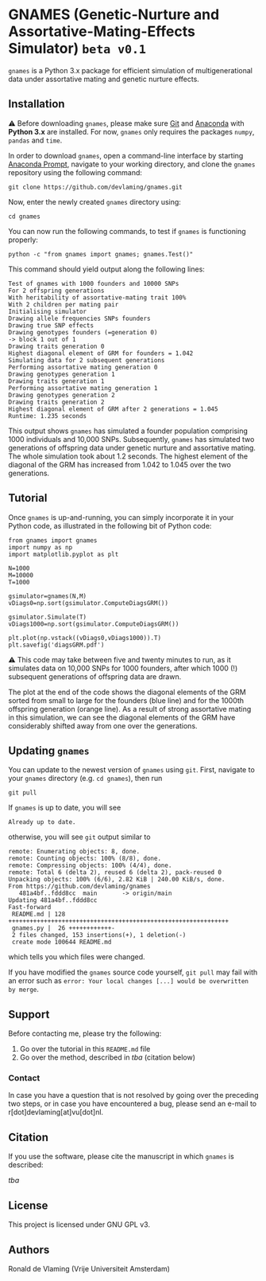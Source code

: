 # GNAMES (Genetic-Nurture and Assortative-Mating-Effects Simulator) `beta v0.1`

`gnames` is a Python 3.x package for efficient simulation of multigenerational data under assortative mating and genetic nurture effects.

## Installation

:warning: Before downloading `gnames`, please make sure [Git](https://git-scm.com/downloads) and [Anaconda](https://www.anaconda.com/) with **Python 3.x** are installed. For now, `gnames` only requires the packages `numpy`, `pandas` and `time`.

In order to download `gnames`, open a command-line interface by starting [Anaconda Prompt](https://docs.anaconda.com/anaconda/user-guide/getting-started/), navigate to your working directory, and clone the `gnames` repository using the following command:

```  
git clone https://github.com/devlaming/gnames.git
```

Now, enter the newly created `gnames` directory using:

```
cd gnames
```
You can now run the following commands, to test if `gnames` is functioning properly:

```
python -c "from gnames import gnames; gnames.Test()"
```

This command should yield output along the following lines:
```
Test of gnames with 1000 founders and 10000 SNPs
For 2 offspring generations
With heritability of assortative-mating trait 100%
With 2 children per mating pair
Initialising simulator
Drawing allele frequencies SNPs founders
Drawing true SNP effects
Drawing genotypes founders (=generation 0)
-> block 1 out of 1
Drawing traits generation 0
Highest diagonal element of GRM for founders = 1.042
Simulating data for 2 subsequent generations
Performing assortative mating generation 0
Drawing genotypes generation 1
Drawing traits generation 1
Performing assortative mating generation 1
Drawing genotypes generation 2
Drawing traits generation 2
Highest diagonal element of GRM after 2 generations = 1.045
Runtime: 1.235 seconds
```

This output shows `gnames` has simulated a founder population comprising 1000 individuals and 10,000 SNPs. Subsequently, `gnames` has simulated two generations of offspring data under genetic nurture and assortative mating. The whole simulation took about 1.2 seconds. The highest element of the diagonal of the GRM has increased from 1.042 to 1.045 over the two generations.

## Tutorial

Once `gnames` is up-and-running, you can simply incorporate it in your Python code, as illustrated in the following bit of Python code:

```
from gnames import gnames
import numpy as np
import matplotlib.pyplot as plt

N=1000
M=10000
T=1000

gsimulator=gnames(N,M)
vDiags0=np.sort(gsimulator.ComputeDiagsGRM())

gsimulator.Simulate(T)
vDiags1000=np.sort(gsimulator.ComputeDiagsGRM())

plt.plot(np.vstack((vDiags0,vDiags1000)).T)
plt.savefig('diagsGRM.pdf')
```

:warning: This code may take between five and twenty minutes to run, as it simulates data on 10,000 SNPs for 1000 founders, after which 1000 (!) subsequent generations of offspring data are drawn.

The plot at the end of the code shows the diagonal elements of the GRM sorted from small to large for the founders (blue line) and for the 1000th offspring generation (orange line). As a result of strong assortative mating in this simulation, we can see the diagonal elements of the GRM have considerably shifted away from one over the generations.

## Updating `gnames`

You can update to the newest version of `gnames` using `git`. First, navigate to your `gnames` directory (e.g. `cd gnames`), then run
```
git pull
```
If `gnames` is up to date, you will see 
```
Already up to date.
```
otherwise, you will see `git` output similar to 
```
remote: Enumerating objects: 8, done.
remote: Counting objects: 100% (8/8), done.
remote: Compressing objects: 100% (4/4), done.
remote: Total 6 (delta 2), reused 6 (delta 2), pack-reused 0
Unpacking objects: 100% (6/6), 2.82 KiB | 240.00 KiB/s, done.
From https://github.com/devlaming/gnames
   481a4bf..fddd8cc  main       -> origin/main
Updating 481a4bf..fddd8cc
Fast-forward
 README.md | 128 ++++++++++++++++++++++++++++++++++++++++++++++++++++++++++++++
 gnames.py |  26 ++++++++++++-
 2 files changed, 153 insertions(+), 1 deletion(-)
 create mode 100644 README.md
```
which tells you which files were changed.

If you have modified the `gnames` source code yourself, `git pull` may fail with an error such as `error: Your local changes [...] would be overwritten by merge`. 

## Support

Before contacting me, please try the following:

1. Go over the tutorial in this `README.md` file
2. Go over the method, described in *tba* (citation below)

### Contact

In case you have a question that is not resolved by going over the preceding two steps, or in case you have encountered a bug, please send an e-mail to r\[dot\]devlaming\[at\]vu\[dot\]nl.

## Citation

If you use the software, please cite the manuscript in which `gnames` is described:

*tba*

## License

This project is licensed under GNU GPL v3.

## Authors

Ronald de Vlaming (Vrije Universiteit Amsterdam)
